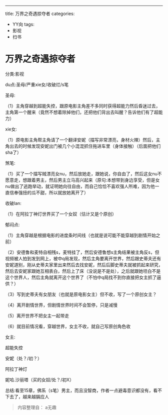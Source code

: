 ---
title: 万界之奇遇掠夺者
categories:
- YY向
tags:
- 影视
- 扫书
# 万界之奇遇掠夺者
分类:影视

du点:圣母/严重xie女/收破烂/s笔

圣母:

（1）主角穿越到超能失控，跟原电影主角差不多同时获得超能力然后昏迷过去，主角第一个醒来（竟然不想着除掉他们，还把他们背出去叫醒？告诉他们有了超能力）

xie女:

（1）原电影主角帮主角请了一个翻译安妮（描写非常漂亮，身材火辣）然后，主角出去的时候发现安妮出门被几个小混混抓住拖进车里（身体接触）（后面把他们sha了）

煞笔:

（1）买了一个描写贼漂亮女nu，然后放她走，跟她说，你自由了，然后这女nu不愿意走，想跟着男主，然后男主立马高兴起来（原句:本想带到身边享受，但是女nu做出了逃跑举动，就证明她向往自由，而自己恰恰不喜欢强人所难，因为他一直信奉强扭的瓜不甜，所以就放她离开了）

收破lan:

（1）在阿拉丁神灯世界买了一个女奴（估计又是个原创）

郁闷点:

（1）主角穿越是根据电影的进度条时间线（也就是说可能不能穿越到剧情开始之前）

（2）安德鲁和麦特自相残s，麦特挂了，然后安德鲁想s主角结果被主角反s，但视频被人拍到发到网上，被中q局发现，然后主角要离开世界，然后跟史蒂夫还有安妮道别，刚从史蒂夫家里出来然后去找安妮，然后后脚史蒂夫就被抓起来研究，然后去安妮家跟她互相表白，然后上了床（没说是不是处），之后就跟她坦白不是这个世界人，然后主角就离开这个世界了（不怕中q局找不到你直接把女主抓了逼供？）

（3）写到史蒂夫有女朋友（也就是原电影女主）但不收，写了一个原创女主？

（4）离开剧情世界，但剧情世界时间不会暂停，只是减慢

（5）离开世界不把女主一起带走

（6）就目前情况看，穿越世界，女主不收，就自己写原创角色收

女主:

超能失控

安妮（处？/初？）

阿拉丁神灯

妮哈.沙丽塔（买的女奴/处？/初X）

总结:看至15章，佛系（s笔）男主，而且没智商，作者一点避毒意识都没有，看不下去了，越来越膈应人


> 内容整理自： a无趣